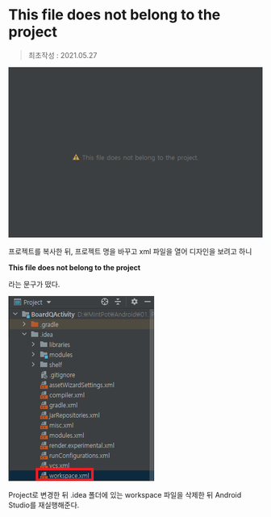 # This file does not belong to the project
> 최초작성 : 2021.05.27

![01.png](./image/This-file-does-not-belong-to-the-project/01.png)

프로젝트를 복사한 뒤, 프로젝트 명을 바꾸고 xml 파일을 열어 디자인을 보려고 하니

**This file does not belong to the project**

라는 문구가 떴다.

![02.png](./image/This-file-does-not-belong-to-the-project/02.png)

Project로 변경한 뒤 .idea 폴더에 있는 workspace 파일을 삭제한 뒤 Android Studio를 재실행해준다.
